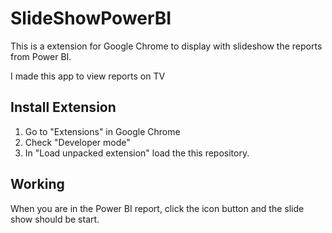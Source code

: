 # SlideShowPowerBI

This is a extension for Google Chrome to display with slideshow the reports from Power BI.
<p>I made this app to view reports on TV

## Install Extension
1. Go to "Extensions" in Google Chrome
2. Check "Developer mode"
3. In "Load unpacked extension" load the this repository.

## Working

When you are in the Power BI report, click the icon button and the slide show should be start.
